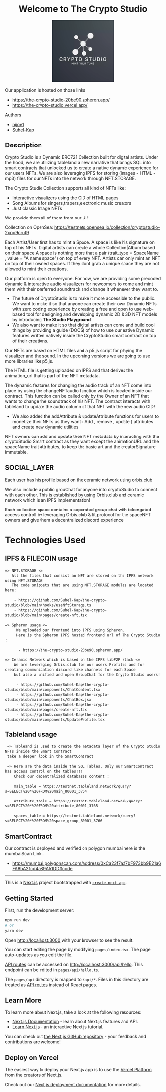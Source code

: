<h1 style="text-align: center;">
 Welcome to The Crypto Studio
</h1>

<p align="center">
<img src="./public/logo.webp" alt="alt text" width="200" height="200"/>
</p>

Our application is hosted on those links 
 * https://the-crypto-studio-20be90.spheron.app/
 * https://the-crypto-studio.vercel.app/

Authors
 * [nijoe1](https://github.com/nijoe1)
 * [Suhel-Kap](https://github.com/Suhel-Kap)

## Description
Crypto Studio is a Dynamic ERC721 Collection built for digital artists. Under the hood, we are utilizing tableland a new narrative that brings SQL into smart contracts that unlocked us to create a native dynamic experience for our users NFTs. We are also leveraging IPFS for storing (images - HTML - mp3) files for our NFTs into the network through NFT.STORAGE. 

The Crypto Studio Collection supports all kind of NFTs like :

  * Interactive visualizers using the CID of HTML pages 
  * Song Albums for singers,trapers,electronic music creators
  * Just classic Image NFTs
  
We provide them all of them from our UI!

Collection on OpenSea:
 https://testnets.opensea.io/collection/cryptostudio-2xpo9crut9

Each Artist/User first has to mint a Space. A space is like his signature on top of his NFTs. Digital artists can create a whole Collection|Album based on their space.A space is nothing more that a pair (trait_type = SpaceName , value = "A name space") on top of every NFT. Artists can only mint an NFT on top of their owned spaces. If they dont grab a unique space they are not allowed to mint their creations.

Our platform is open to everyone. For now, we are providing some precoded dynamic & interactive audio visualizers for newcomers to come and mint them with their preferred soundtrack and change it whenever they want to.
  * The future of CryptoStudio is to make it more accessible to the public. We want to make it so that anyone can create their own Dynamic NFTs with zero coding    experience by creating a free and open to use web-based tool for designing and developing dynamic 2D & 3D NFT models by introducing **The Studio Playground**
  * We also want to make it so that digital artists can come and build cool things by providing a guide (DOCS) of how to use our native Dynamic features written   natively inside the CryptoStudio smart contract on top of their creations.


Our NFTs are based on HTML files and a p5.js script for playing the visualizer and the sound. In the upcoming versions we are going to use more libraries like p5.js.

The HTML file is getting uploaded on IPFS and that derives the animation_url that is part of the NFT metadata.

The dynamic features for changing the audio track of an NFT come into place by using the changeNFTaudio function which is located inside our contract. This function can be called only by the Owner of an NFT that wants to change the soundtrack of his NFT. The contract interacts with tableland to update the audio column of that NFT with the new audio CID!
  * We also added the addAttribute & updateAttribute functions for users to monetize their NFTs us they want ( Add , remove , update ) attributes and create new   dynamic utilities

NFT owners can add and update their NFT metadata by interacting with the cryptoStudio Smart contract as they want except the animationURL and the spaceName trait attributes, to keep the basic art and the creatorSignature immutable.

## SOCIAL_LAYER
 
Each user has his profile based on the ceramic network using orbis.club

We also include a public grouChat for anyone into cryptoStudio to connect with each other. This is established by using Orbis.club and ceramic network which is an IPFS implementation!

Each collection space contains a seperated group chat with tokengated access controll by leveraging Orbis.club & lit.protocol for the spaceNFT owners and give them a decentralized discord experience.

# Technologies Used

  ## IPFS & FILECOIN usage
  
    => NFT.STORAGE <=
       All the files that consist an NFT are stored on the IPFS network using NFT.STORAGE
       The code snippets that are using NFT.STORAGE modules are located here:
 
        - https://github.com/Suhel-Kap/the-crypto-studio/blob/main/hooks/useNftStorage.ts
        - https://github.com/Suhel-Kap/the-crypto-studio/blob/main/pages/create-nft.tsx

    => Spheron usage <=
         We uploaded our frontend into IPFS using Spheron.
         Here is the Spheron IPFS hosted frontend url of The Crypto Studio :
         
          - https://the-crypto-studio-20be90.spheron.app/

    => Ceramic Network which is based on the IPFS libP2P stack <=
        We are leveraging Orbis.club for our users Profiles and for creating communication discord like channels for each Space
        but also a unified and open GroupChat for the Crypto Studio users!
        
         - https://github.com/Suhel-Kap/the-crypto-studio/blob/main/components/ChatContent.tsx
         - https://github.com/Suhel-Kap/the-crypto-studio/blob/main/components/ChatBox.jsx
         - https://github.com/Suhel-Kap/the-crypto-studio/blob/main/pages/create-nft.tsx
         - https://github.com/Suhel-Kap/the-crypto-studio/blob/main/components/UpdateProfile.tsx

   ## Tableland usage 
     => Tableand is used to create the metadata layer of the Crypto Studio NFTs inside the Smart Contract
     take a deeper look in the SmartContract 
     
     => Here are the data inside the SQL Tables. Only our SmartContract has access control on the tables!!!
        Check our decentralized databases content :
     
        main_table = https://testnet.tableland.network/query?s=SELECT%20*%20FROM%20main_80001_3764
        
        attribute_table = https://testnet.tableland.network/query?s=SELECT%20*%20FROM%20attribute_80001_3765
        
        spaces_table = https://testnet.tableland.network/query?s=SELECT%20*%20FROM%20space_group_80001_3766

  ## SmartContract

  Our contract is deployed and verified on polygon mumbai here is the mumbaiScan Link . 

   - https://mumbai.polygonscan.com/address/0xCa23f7a27bF973bb9E21a6FA8bA21cd4a89A51DD#code

 
 
 
 
 
 
 
 ---
 
 



This is a [Next.js](https://nextjs.org/) project bootstrapped with [`create-next-app`](https://github.com/vercel/next.js/tree/canary/packages/create-next-app).

## Getting Started

First, run the development server:

```bash
npm run dev
# or
yarn dev
```

Open [http://localhost:3000](http://localhost:3000) with your browser to see the result.

You can start editing the page by modifying `pages/index.tsx`. The page auto-updates as you edit the file.

[API routes](https://nextjs.org/docs/api-routes/introduction) can be accessed on [http://localhost:3000/api/hello](http://localhost:3000/api/hello). This endpoint can be edited in `pages/api/hello.ts`.

The `pages/api` directory is mapped to `/api/*`. Files in this directory are treated as [API routes](https://nextjs.org/docs/api-routes/introduction) instead of React pages.

## Learn More

To learn more about Next.js, take a look at the following resources:

- [Next.js Documentation](https://nextjs.org/docs) - learn about Next.js features and API.
- [Learn Next.js](https://nextjs.org/learn) - an interactive Next.js tutorial.

You can check out [the Next.js GitHub repository](https://github.com/vercel/next.js/) - your feedback and contributions are welcome!

## Deploy on Vercel

The easiest way to deploy your Next.js app is to use the [Vercel Platform](https://vercel.com/new?utm_medium=default-template&filter=next.js&utm_source=create-next-app&utm_campaign=create-next-app-readme) from the creators of Next.js.

Check out our [Next.js deployment documentation](https://nextjs.org/docs/deployment) for more details.
